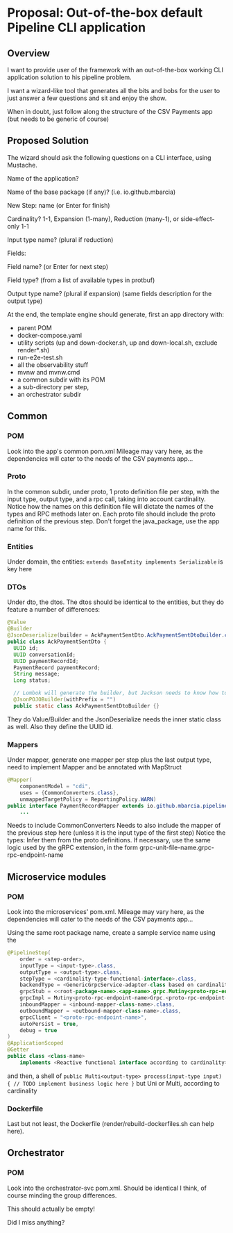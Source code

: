 # Proposal: Out-of-the-box default Pipeline CLI application

## Overview

I want to provide user of the framework with an out-of-the-box working CLI application solution to his pipeline problem.

I want a wizard-like tool that generates all the bits and bobs for the user to just answer a few questions and sit and enjoy the show.

When in doubt, just follow along the structure of the CSV Payments app (but needs to be generic of course)

## Proposed Solution
The wizard should ask the following questions on a CLI interface, using Mustache.

Name of the application?

Name of the base package (if any)? (i.e. io.github.mbarcia)

New Step: name (or Enter for finish)

Cardinality? 1-1, Expansion (1-many), Reduction (many-1), or side-effect-only 1-1

Input type name? (plural if reduction)

Fields:

Field name? (or Enter for next step)

Field type? (from a list of available types in protbuf)

Output type name? (plural if expansion)
(same fields description for the output type)

At the end, the template engine should generate, first an app directory with:
* parent POM
* docker-compose.yaml
* utility scripts (up and down-docker.sh, up and down-local.sh, exclude render*.sh)
* run-e2e-test.sh
* all the observability stuff
* mvnw and mvnw.cmd
* a common subdir with its POM
* a sub-directory per step, <stepname-svc>
* an orchestrator subdir

## Common

### POM
Look into the app's common pom.xml
Mileage may vary here, as the dependencies will cater to the needs of the CSV
payments app...

### Proto
In the common subdir, under proto,
1 proto definition file per step, with the input type, output type, and a rpc call, taking into account cardinality.
Notice how the names on this definition file will dictate the names of the types and RPC methods later on.
Each proto file should include the proto definition of the previous step. Don't forget the java_package, use the app name for this.

### Entities
Under domain, the entities: `extends BaseEntity implements Serializable` is key here

### DTOs
Under dto, the dtos. The dtos should be identical to the entities, but they do feature a number of differences:
```java
@Value
@Builder
@JsonDeserialize(builder = AckPaymentSentDto.AckPaymentSentDtoBuilder.class)
public class AckPaymentSentDto {
  UUID id;
  UUID conversationId;
  UUID paymentRecordId;
  PaymentRecord paymentRecord;
  String message;
  Long status;

  // Lombok will generate the builder, but Jackson needs to know how to interpret it
  @JsonPOJOBuilder(withPrefix = "")
  public static class AckPaymentSentDtoBuilder {}

```
They do Value/Builder and the JsonDeserialize needs the inner static class as well. Also they define the UUID id.

### Mappers
Under mapper, generate one mapper per step plus the last output type, need to implement Mapper and be annotated with MapStruct 
```java
@Mapper(
    componentModel = "cdi",
    uses = {CommonConverters.class},
    unmappedTargetPolicy = ReportingPolicy.WARN)
public interface PaymentRecordMapper extends io.github.mbarcia.pipeline.mapper.Mapper<InputCsvFileProcessingSvc.PaymentRecord, PaymentRecordDto, PaymentRecord> {
    ...

```
Needs to include CommonConverters 
Needs to also include the mapper of the previous step here (unless it is the input type of the first step)
Notice the types: Infer them from the proto definitions. If necessary, use the same logic used by the gRPC extension, in the form
grpc-unit-file-name.grpc-rpc-endpoint-name

## Microservice modules

### POM
Look into the microservices' pom.xml.
Mileage may vary here, as the dependencies will cater to the needs of the CSV
payments app...

Using the same root package name, create a sample service name using the 
```java
@PipelineStep(
    order = <step-order>,
    inputType = <input-type>.class,
    outputType = <output-type>.class,
    stepType = <cardinality-type-functional-interface>.class,
    backendType = <GenericGrpcService-adapter-class based on cardinality>.class,
    grpcStub = <<root-package-name>.<app-name>.grpc.Mutiny<proto-rpc-endpoint-name>Grpc>.Mutiny<proto-rpc-endpoint-name>Stub.class,
    grpcImpl = Mutiny<proto-rpc-endpoint-name>Grpc.<proto-rpc-endpoint-name>ImplBase.class,
    inboundMapper = <inbound-mapper-class-name>.class,
    outboundMapper = <outbound-mapper-class-name>.class,
    grpcClient = "<proto-rpc-endpoint-name>",
    autoPersist = true,
    debug = true
)
@ApplicationScoped
@Getter
public class <class-name>
    implements <Reactive functional interface according to cardinality><input-type, output-type> {
```

and then, a shell of
`public Multi<output-type> process(input-type input) {
  // TODO implement business logic here
}` but Uni or Multi, according to cardinality

### Dockerfile
Last but not least, the Dockerfile (render/rebuild-dockerfiles.sh can help here).

## Orchestrator

### POM
Look into the orchestrator-svc pom.xml. Should be identical I think, of course minding the group differences.

This should actually be empty!

Did I miss anything?
